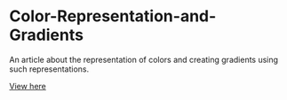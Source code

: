 # Color-Representation-and-Gradients
An article about the representation of colors and creating gradients using such representations.

[View here](https://evoniuk.github.io/Color-Representation-and-Gradients/)
